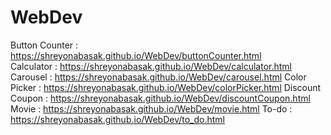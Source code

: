 # WebDev
Button Counter : https://shreyonabasak.github.io/WebDev/buttonCounter.html
<br>
Calculator : https://shreyonabasak.github.io/WebDev/calculator.html
Carousel : https://shreyonabasak.github.io/WebDev/carousel.html
Color Picker : https://shreyonabasak.github.io/WebDev/colorPicker.html
Discount Coupon : https://shreyonabasak.github.io/WebDev/discountCoupon.html
Movie : https://shreyonabasak.github.io/WebDev/movie.html
To-do : https://shreyonabasak.github.io/WebDev/to_do.html
